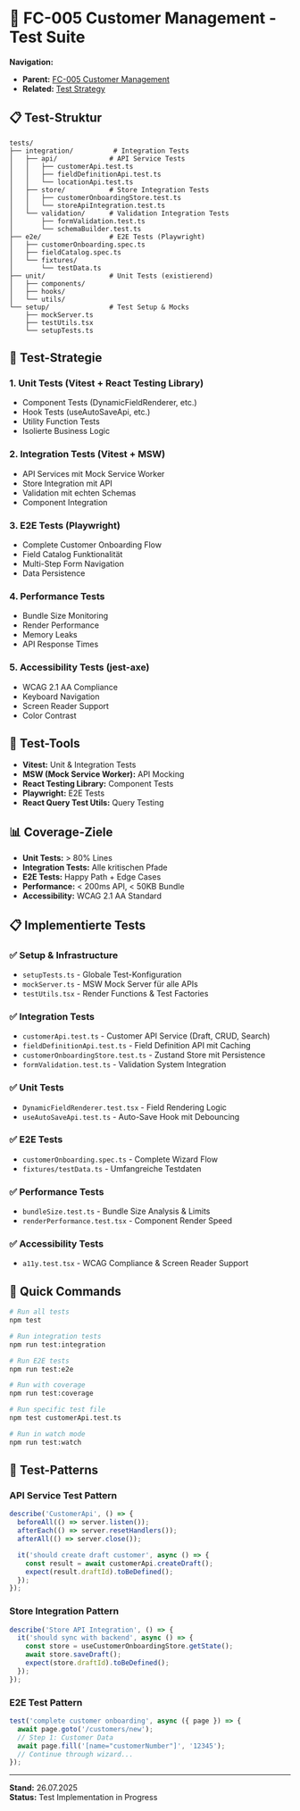 # 🧪 FC-005 Customer Management - Test Suite

**Navigation:**

- **Parent:** [FC-005 Customer Management](/Users/joergstreeck/freshplan-sales-tool/docs/features/FC-005-CUSTOMER-MANAGEMENT/README.md)
- **Related:** [Test Strategy](/Users/joergstreeck/freshplan-sales-tool/docs/features/FC-005-CUSTOMER-MANAGEMENT/05-TEST-STRATEGY/README.md)

## 📋 Test-Struktur

```
tests/
├── integration/          # Integration Tests
│   ├── api/             # API Service Tests
│   │   ├── customerApi.test.ts
│   │   ├── fieldDefinitionApi.test.ts
│   │   └── locationApi.test.ts
│   ├── store/           # Store Integration Tests
│   │   ├── customerOnboardingStore.test.ts
│   │   └── storeApiIntegration.test.ts
│   └── validation/      # Validation Integration Tests
│       ├── formValidation.test.ts
│       └── schemaBuilder.test.ts
├── e2e/                 # E2E Tests (Playwright)
│   ├── customerOnboarding.spec.ts
│   ├── fieldCatalog.spec.ts
│   └── fixtures/
│       └── testData.ts
├── unit/                # Unit Tests (existierend)
│   ├── components/
│   ├── hooks/
│   └── utils/
└── setup/               # Test Setup & Mocks
    ├── mockServer.ts
    ├── testUtils.tsx
    └── setupTests.ts
```

## 🎯 Test-Strategie

### 1. **Unit Tests** (Vitest + React Testing Library)

- Component Tests (DynamicFieldRenderer, etc.)
- Hook Tests (useAutoSaveApi, etc.)
- Utility Function Tests
- Isolierte Business Logic

### 2. **Integration Tests** (Vitest + MSW)

- API Services mit Mock Service Worker
- Store Integration mit API
- Validation mit echten Schemas
- Component Integration

### 3. **E2E Tests** (Playwright)

- Complete Customer Onboarding Flow
- Field Catalog Funktionalität
- Multi-Step Form Navigation
- Data Persistence

### 4. **Performance Tests**

- Bundle Size Monitoring
- Render Performance
- Memory Leaks
- API Response Times

### 5. **Accessibility Tests** (jest-axe)

- WCAG 2.1 AA Compliance
- Keyboard Navigation
- Screen Reader Support
- Color Contrast

## 🔧 Test-Tools

- **Vitest:** Unit & Integration Tests
- **MSW (Mock Service Worker):** API Mocking
- **React Testing Library:** Component Tests
- **Playwright:** E2E Tests
- **React Query Test Utils:** Query Testing

## 📊 Coverage-Ziele

- **Unit Tests:** > 80% Lines
- **Integration Tests:** Alle kritischen Pfade
- **E2E Tests:** Happy Path + Edge Cases
- **Performance:** < 200ms API, < 50KB Bundle
- **Accessibility:** WCAG 2.1 AA Standard

## 📋 Implementierte Tests

### ✅ Setup & Infrastructure

- `setupTests.ts` - Globale Test-Konfiguration
- `mockServer.ts` - MSW Mock Server für alle APIs
- `testUtils.tsx` - Render Functions & Test Factories

### ✅ Integration Tests

- `customerApi.test.ts` - Customer API Service (Draft, CRUD, Search)
- `fieldDefinitionApi.test.ts` - Field Definition API mit Caching
- `customerOnboardingStore.test.ts` - Zustand Store mit Persistence
- `formValidation.test.ts` - Validation System Integration

### ✅ Unit Tests

- `DynamicFieldRenderer.test.tsx` - Field Rendering Logic
- `useAutoSaveApi.test.ts` - Auto-Save Hook mit Debouncing

### ✅ E2E Tests

- `customerOnboarding.spec.ts` - Complete Wizard Flow
- `fixtures/testData.ts` - Umfangreiche Testdaten

### ✅ Performance Tests

- `bundleSize.test.ts` - Bundle Size Analysis & Limits
- `renderPerformance.test.tsx` - Component Render Speed

### ✅ Accessibility Tests

- `a11y.test.tsx` - WCAG Compliance & Screen Reader Support

## 🚀 Quick Commands

```bash
# Run all tests
npm test

# Run integration tests
npm run test:integration

# Run E2E tests
npm run test:e2e

# Run with coverage
npm run test:coverage

# Run specific test file
npm test customerApi.test.ts

# Run in watch mode
npm run test:watch
```

## 📝 Test-Patterns

### API Service Test Pattern

```typescript
describe('CustomerApi', () => {
  beforeAll(() => server.listen());
  afterEach(() => server.resetHandlers());
  afterAll(() => server.close());

  it('should create draft customer', async () => {
    const result = await customerApi.createDraft();
    expect(result.draftId).toBeDefined();
  });
});
```

### Store Integration Pattern

```typescript
describe('Store API Integration', () => {
  it('should sync with backend', async () => {
    const store = useCustomerOnboardingStore.getState();
    await store.saveDraft();
    expect(store.draftId).toBeDefined();
  });
});
```

### E2E Test Pattern

```typescript
test('complete customer onboarding', async ({ page }) => {
  await page.goto('/customers/new');
  // Step 1: Customer Data
  await page.fill('[name="customerNumber"]', '12345');
  // Continue through wizard...
});
```

---

**Stand:** 26.07.2025  
**Status:** Test Implementation in Progress
